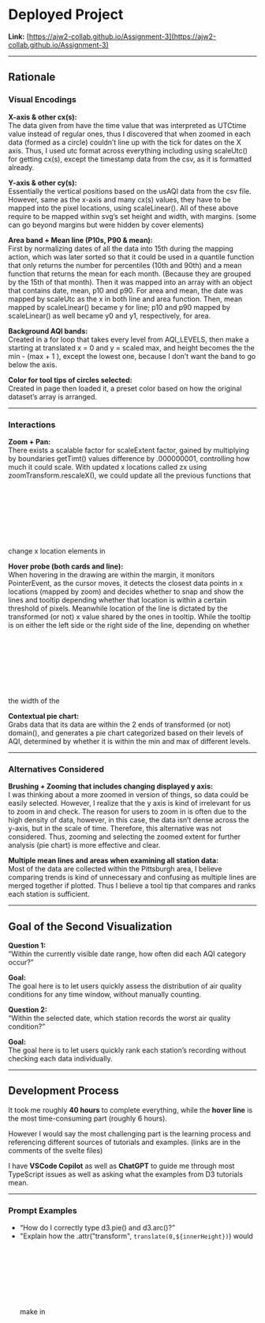 # Deployed Project
**Link:** [https://ajw2-collab.github.io/Assignment-3](https://ajw2-collab.github.io/Assignment-3)

---

## Rationale

### Visual Encodings

**X-axis & other cx(s):**  
The data given from have the time value that was interpreted as UTCtime value instead of regular ones, thus I discovered that when zoomed in each data (formed as a circle) couldn’t line up with the tick for dates on the X axis. Thus, I used utc format across everything including using scaleUtc() for getting cx(s), except the timestamp data from the csv, as it is formatted already.  

**Y-axis & other cy(s):**  
Essentially the vertical positions based on the usAQI data from the csv file. However, same as the x-axis and many cx(s) values, they have to be mapped into the pixel locations, using scaleLinear(). All of these above require to be mapped within svg’s set height and width, with margins. (some can go beyond margins but were hidden by cover <rect> elements)  

**Area band + Mean line (P10s, P90 & mean):**  
First by normalizing dates of all the data into 15th during the mapping action, which was later sorted so that it could be used in a quantile function that only returns the number for percentiles (10th and 90th) and a mean function that returns the mean for each month. (Because they are grouped by the 15th of that month). Then it was mapped into an array with an object that contains date, mean, p10 and p90. For area and mean, the date was mapped by scaleUtc as the x in both line and area function. Then, mean mapped by scaleLinear() became y for line; p10 and p90 mapped by scaleLinear() as well became y0 and y1, respectively, for area.  

**Background AQI bands:**  
Created in a for loop that takes every level from AQI_LEVELS, then make a <rect> starting at translated x = 0 and y = scaled max, and height becomes the the min - (max + 1 ), except the lowest one, because I don’t want the band to go below the axis.  

**Color for tool tips of circles selected:**  
Created in page then loaded it, a preset color based on how the original dataset’s array is arranged.

---

### Interactions

**Zoom + Pan:**  
There exists a scalable factor for scaleExtent factor, gained by multiplying by boundaries getTimt() values difference by .000000001, controlling how much it could scale. With updated x locations called zx using zoomTransform.rescaleX(), we could update all the previous functions that change x location elements in <svg> into newly mapped zx values.  

**Hover probe (both cards and line):**  
When hovering in the drawing are within the margin, it monitors PointerEvent, as the cursor moves, it detects the closest data points in x locations (mapped by zoom) and decides whether to snap and show the lines and tooltip depending whether that location is within a certain threshold of pixels. Meanwhile location of the line is dictated by the transformed (or not) x value shared by the ones in tooltip. While the tooltip is on either the left side or the right side of the line, depending on whether the width of the <svg> is going to fit them or not, it grabs and shows the AQI PM2.5 and location of each data.  

**Contextual pie chart:**  
Grabs data that its data are within the 2 ends of transformed (or not) domain(), and generates a pie chart categorized based on their levels of AQI, determined by whether it is within the min and max of different levels.

---

### Alternatives Considered

**Brushing + Zooming that includes changing displayed y axis:**  
I was thinking about a more zoomed in version of things, so data could be easily selected. However, I realize that the y axis is kind of irrelevant for us to zoom in and check. The reason for users to zoom in is often due to the high density of data, however, in this case, the data isn’t dense across the y-axis, but in the scale of time. Therefore, this alternative was not considered. Thus, zooming and selecting the zoomed extent for further analysis (pie chart) is more effective and clear.  

**Multiple mean lines and areas when examining all station data:**  
Most of the data are collected within the Pittsburgh area, I believe comparing trends is kind of unnecessary and confusing as multiple lines are merged together if plotted. Thus I believe a tool tip that compares and ranks each station is sufficient.

---

## Goal of the Second Visualization

**Question 1:**  
“Within the currently visible date range, how often did each AQI category occur?”  

**Goal:**  
The goal here is to let users quickly assess the distribution of air quality conditions for any time window, without manually counting.  

**Question 2:**  
“Within the selected date, which station records the worst air quality condition?”  

**Goal:**  
The goal here is to let users quickly rank each station’s recording without checking each data individually.

---

## Development Process

It took me roughly **40 hours** to complete everything, while the **hover line** is the most time-consuming part (roughly 6 hours).  

However I would say the most challenging part is the learning process and referencing different sources of tutorials and examples. (links are in the comments of the svelte files)  

I have **VSCode Copilot** as well as **ChatGPT** to guide me through most TypeScript issues as well as asking what the examples from D3 tutorials mean.

---

### Prompt Examples
- “How do I correctly type d3.pie() and d3.arc()?”  
- "Explain how the .attr("transform", `translate(0,${innerHeight})`) would make in <svg>”
